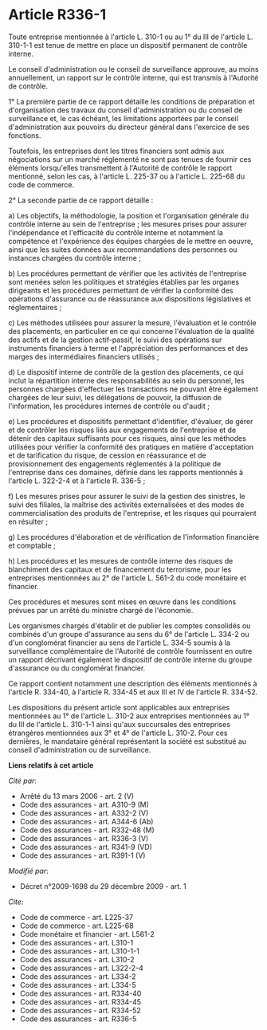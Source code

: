 # Article R336-1

Toute entreprise mentionnée à l'article L. 310-1 ou au 1° du III de l'article L. 310-1-1 est tenue de mettre en place un
dispositif permanent de contrôle interne. 

Le conseil d'administration ou le conseil de surveillance approuve, au moins annuellement, un rapport sur le contrôle
interne, qui est transmis à l'Autorité de contrôle. 

1° La première partie de ce rapport détaille les conditions de préparation et d'organisation des travaux du conseil
d'administration ou du conseil de surveillance et, le cas échéant, les limitations apportées par le conseil d'administration
aux pouvoirs du directeur général dans l'exercice de ses fonctions. 

Toutefois, les entreprises dont les titres financiers sont admis aux négociations sur un marché réglementé ne sont pas tenues
de fournir ces éléments lorsqu'elles transmettent à l'Autorité de contrôle le rapport mentionné, selon les cas, à l'article
L. 225-37 ou à l'article L. 225-68 du code de commerce. 

2° La seconde partie de ce rapport détaille : 

a) Les objectifs, la méthodologie, la position et l'organisation générale du contrôle interne au sein de l'entreprise ; les
mesures prises pour assurer l'indépendance et l'efficacité du contrôle interne et notamment la compétence et l'expérience des
équipes chargées de le mettre en oeuvre, ainsi que les suites données aux recommandations des personnes ou instances chargées
du contrôle interne ; 

b) Les procédures permettant de vérifier que les activités de l'entreprise sont menées selon les politiques et stratégies
établies par les organes dirigeants et les procédures permettant de vérifier la conformité des opérations d'assurance ou de
réassurance aux dispositions législatives et réglementaires ; 

c) Les méthodes utilisées pour assurer la mesure, l'évaluation et le contrôle des placements, en particulier en ce qui
concerne l'évaluation de la qualité des actifs et de la gestion actif-passif, le suivi des opérations sur instruments
financiers à terme et l'appréciation des performances et des marges des intermédiaires financiers utilisés ; 

d) Le dispositif interne de contrôle de la gestion des placements, ce qui inclut la répartition interne des responsabilités
au sein du personnel, les personnes chargées d'effectuer les transactions ne pouvant être également chargées de leur suivi,
les délégations de pouvoir, la diffusion de l'information, les procédures internes de contrôle ou d'audit ; 

e) Les procédures et dispositifs permettant d'identifier, d'évaluer, de gérer et de contrôler les risques liés aux
engagements de l'entreprise et de détenir des capitaux suffisants pour ces risques, ainsi que les méthodes utilisées pour
vérifier la conformité des pratiques en matière d'acceptation et de tarification du risque, de cession en réassurance et de
provisionnement des engagements réglementés à la politique de l'entreprise dans ces domaines, définie dans les rapports
mentionnés à l'article L. 322-2-4 et à l'article R. 336-5 ; 

f) Les mesures prises pour assurer le suivi de la gestion des sinistres, le suivi des filiales, la maîtrise des activités
externalisées et des modes de commercialisation des produits de l'entreprise, et les risques qui pourraient en résulter ; 

g) Les procédures d'élaboration et de vérification de l'information financière et comptable ; 

h) Les procédures et les mesures de contrôle interne des risques de blanchiment des capitaux et de financement du terrorisme,
pour les entreprises mentionnées au 2° de l'article L. 561-2 du code monétaire et financier. 

Ces procédures et mesures sont mises en œuvre dans les conditions prévues par un arrêté du ministre chargé de l'économie. 

Les organismes chargés d'établir et de publier les comptes consolidés ou combinés d'un groupe d'assurance au sens du 6° de
l'article L. 334-2 ou d'un conglomérat financier au sens de l'article L. 334-5 soumis à la surveillance complémentaire de
l'Autorité de contrôle fournissent en outre un rapport décrivant également le dispositif de contrôle interne du groupe
d'assurance ou du conglomérat financier. 

Ce rapport contient notamment une description des éléments mentionnés à l'article R. 334-40, à l'article R. 334-45 et aux III
et IV de l'article R. 334-52. 

Les dispositions du présent article sont applicables aux entreprises mentionnées au 1° de l'article L. 310-2 aux entreprises
mentionnées au 1° du III de l'article L. 310-1-1 ainsi qu'aux succursales des entreprises étrangères mentionnées aux 3° et 4°
de l'article L. 310-2. Pour ces dernières, le mandataire général représentant la société est substitué au conseil
d'administration ou de surveillance.

**Liens relatifs à cet article**

_Cité par_:

  - Arrêté du 13 mars 2006 - art. 2 (V)
  - Code des assurances - art. A310-9 (M)
  - Code des assurances - art. A332-2 (V)
  - Code des assurances - art. A344-6 (Ab)
  - Code des assurances - art. R332-48 (M)
  - Code des assurances - art. R336-3 (V)
  - Code des assurances - art. R341-9 (VD)
  - Code des assurances - art. R391-1 (V)

_Modifié par_:

  - Décret n°2009-1698 du 29 décembre 2009 - art. 1

_Cite_:

  - Code de commerce - art. L225-37
  - Code de commerce - art. L225-68
  - Code monétaire et financier - art. L561-2
  - Code des assurances - art. L310-1
  - Code des assurances - art. L310-1-1
  - Code des assurances - art. L310-2
  - Code des assurances - art. L322-2-4
  - Code des assurances - art. L334-2
  - Code des assurances - art. L334-5
  - Code des assurances - art. R334-40
  - Code des assurances - art. R334-45
  - Code des assurances - art. R334-52
  - Code des assurances - art. R336-5
